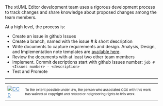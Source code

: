 The xtUML Editor development team uses a rigorous development process to track changes and share knowledge about proposed changes among the team members.

At a high level, the process is:

  - Create an issue in github Issues
  - Create a branch, named with the issue # & short description
  - Write documents to capture requirements and design.  Analysis, Design, and Implementation note templates are <a href="http://github.com/xtuml/editor/tree/master/doc-editor/process/templates">available here</a>.
  - Review the documents with at least two other team members
  - Implement. Commit descriptions start with github Issues number: ```job #<Issues number> - <description>```
  - Test and Promote
  
<hr style="color: #cccccc;" />

<table>
<tbody>
<tr>
<td><a style="color: #4183c4;" href="http://creativecommons.org/publicdomain/zero/1.0/"><img src="https://camo.githubusercontent.com/c5160f944848828fa33126d9a697e9abe43ea98f/687474703a2f2f692e6372656174697665636f6d6d6f6e732e6f72672f702f7a65726f2f312e302f38387833312e706e67" alt="CC0" data-canonical-src="http://i.creativecommons.org/p/zero/1.0/88x31.png" /></a></td>
<td>
<p style="font-size: 11px;">To the extent possible under law, the person who associated CC0 with this work has waived all copyright and related or neighboring rights to this work.</p>
</td>
</tr>
</tbody>
</table>